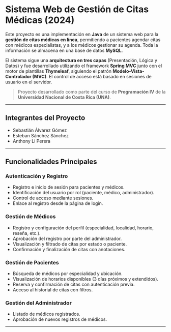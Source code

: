 # Sistema Web de Gestión de Citas Médicas (2024)

Este proyecto es una implementación en **Java** de un sistema web para la **gestión de citas médicas en línea**, permitiendo a pacientes agendar citas con médicos especialistas, y a los médicos gestionar su agenda. Toda la información se almacena en una base de datos **MySQL**.

El sistema sigue una **arquitectura en tres capas** (Presentación, Lógica y Datos) y fue desarrollado utilizando el framework **Spring MVC** junto con el motor de plantillas **Thymeleaf**, siguiendo el patrón **Modelo-Vista-Controlador (MVC)**. El control de acceso está basado en sesiones de usuario en el servidor.

> Proyecto desarrollado como parte del curso de **Programación IV** de la **Universidad Nacional de Costa Rica (UNA)**.

---

## Integrantes del Proyecto

- Sebastián Álvarez Gómez  
- Esteban Sánchez Sánchez  
- Anthony Li Perera  

---

## Funcionalidades Principales

### Autenticación y Registro
- Registro e inicio de sesión para pacientes y médicos.
- Identificación del usuario por rol (paciente, médico, administrador).
- Control de acceso mediante sesiones.
- Enlace al registro desde la página de login.

### Gestión de Médicos
- Registro y configuración del perfil (especialidad, localidad, horario, reseña, etc.).
- Aprobación del registro por parte del administrador.
- Visualización y filtrado de citas por estado o paciente.
- Confirmación y finalización de citas con anotaciones.

### Gestión de Pacientes
- Búsqueda de médicos por especialidad y ubicación.
- Visualización de horarios disponibles (3 días próximos y extendidos).
- Reserva y confirmación de citas con autenticación previa.
- Acceso al historial de citas con filtros.

### Gestión del Administrador
- Listado de médicos registrados.
- Aprobación de nuevos registros de médicos.

---



